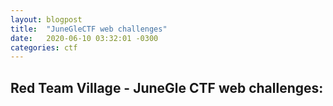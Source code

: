 ```yaml
---
layout: blogpost
title:  "JuneGleCTF web challenges" 
date:   2020-06-10 03:32:01 -0300
categories: ctf
---
```

## Red Team Village - JuneGle CTF web challenges: 

<object data="{{ '/assets/pdfs/jeopardy/junegleCTF_red_team_web.pdf' }}" width="700" height="1000" type='application/pdf'></object>
